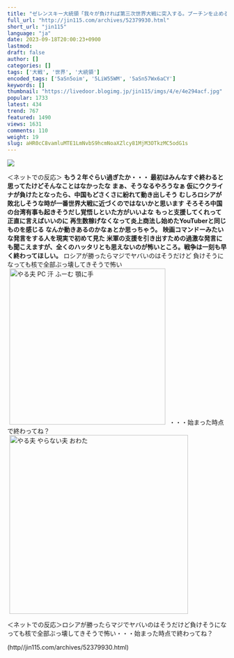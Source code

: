 ```yaml
---
title: "ゼレンスキー大統領「我々が負ければ第三次世界大戦に突入する。プーチンを止めるか、大戦を始めるか、選ぶのは君たちだ！」 "
full_url: "http://jin115.com/archives/52379930.html"
short_url: "jin115"
language: "ja"
date: 2023-09-18T20:00:23+0900
lastmod: 
draft: false
author: []
categories: []
tags: ['大戦', '世界', '大統領']
encoded_tags: ['5aSn5oim', '5LiW55WM', '5aSn57Wx6aCY']
keywords: []
thumbnail: "https://livedoor.blogimg.jp/jin115/imgs/4/e/4e294acf.jpg"
popular: 1733
latest: 434
trend: 767
featured: 1490
views: 1631
comments: 110
weight: 19
slug: aHR0cC8vamluMTE1LmNvbS9hcmNoaXZlcy81MjM3OTkzMC5odG1s
---
```


![](https://livedoor.blogimg.jp/jin115/imgs/4/e/4e294acf.jpg)

<div><a name='more'></a> ＜ネットでの反応＞ <b>もう２年ぐらい過ぎたか・・・ 最初はみんなすぐ終わると思ってたけどそんなことはなかったな</b> <b>まぁ、そうなるやろうなぁ 仮にウクライナが負けたとなったら、中国もどさくさに紛れて動き出しそう</b> <b>むしろロシアが敗北しそうな時が一番世界大戦に近づくのではないかと思います</b> <b>そろそろ中国の台湾有事も起きそうだし覚悟しといた方がいいよな</b> <b>もっと支援してくれって正直に言えばいいのに</b> <b>再生数稼げなくなって炎上商法し始めたYouTuberと同じものを感じる</b> <b>なんか動きあるのかなぁとか思っちゃう。</b> <b>映画コマンドーみたいな発言をする人を現実で初めて見た</b> <b>米軍の支援を引き出すための過激な発言にも聞こえますが、全くのハッタリとも思えないのが怖いところ。戦争は一刻も早く終わってほしい。</b> ロシアが勝ったらマジでヤバいのはそうだけど 負けそうになっても核で全部ぶっ壊してきそうで怖い <img src='https//livedoor.blogimg.jp/jin115/imgs/2/0/20ed31b5.gif' alt='やる夫 PC 汗 ふーむ 顎に手' width='358' border='0' hspace='5' class='pict'> ・・・始まった時点で終わってね？ <img src='https//livedoor.blogimg.jp/jin115/imgs/d/0/d0f89b89.gif' alt='やる夫 やらない夫 おわた' width='410' border='0' hspace='5' class='pict'> <p>＜ネットでの反応＞ロシアが勝ったらマジでヤバいのはそうだけど負けそうになっても核で全部ぶっ壊してきそうで怖い・・・始まった時点で終わってね？</p></div>

(http//jin115.com/archives/52379930.html)

